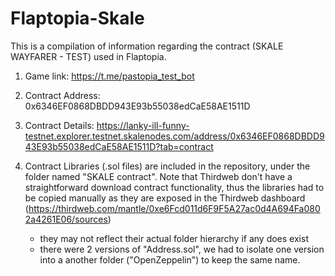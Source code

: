 # Flaptopia-Skale

This is a compilation of information regarding the contract (SKALE WAYFARER - TEST) used in Flaptopia.

1. Game link: https://t.me/pastopia_test_bot

2. Contract Address:
0x6346EF0868DBDD943E93b55038edCaE58AE1511D

3. Contract Details:
https://lanky-ill-funny-testnet.explorer.testnet.skalenodes.com/address/0x6346EF0868DBDD943E93b55038edCaE58AE1511D?tab=contract

4. Contract Libraries (.sol files) are included in the repository, under the folder named "SKALE contract". Note that Thirdweb don't have a straightforward download contract functionality, thus the libraries had to be copied manually as they are exposed in the Thirdweb dashboard (https://thirdweb.com/mantle/0xe6Fcd011d6F9F5A27ac0d4A694Fa0802a4261E06/sources)
    - they may not reflect their actual folder hierarchy if any does exist 
    - there were 2 versions of "Address.sol", we had to isolate one version into a another folder ("OpenZeppelin") to keep the same name.
